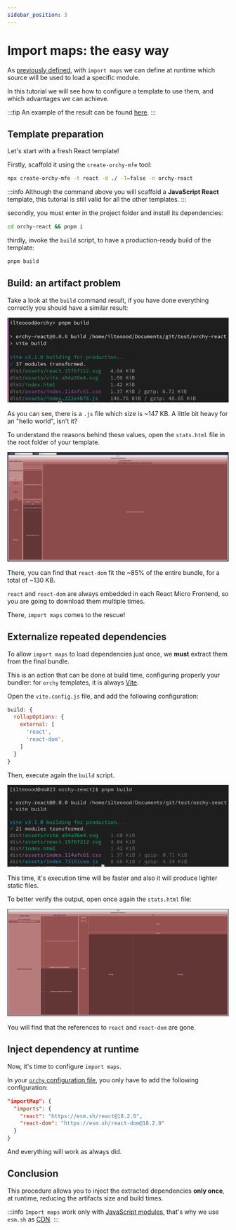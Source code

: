 ```yaml
---
sidebar_position: 3
---
```


# Import maps: the easy way

As [previously defined](../../documentation/wc-configuration/common#commonimportmap), with `import maps` we can define at runtime which source will be used to load a specific module.

In this tutorial we will see how to configure a template to use them, and which advantages we can achieve.

:::tip
An example of the result can be found [here](https://github.com/orchy-mfe/orchy-examples/tree/main/examples/mfe-import-maps).
:::

## Template preparation

Let's start with a fresh React template!

Firstly, scaffold it using the `create-orchy-mfe` tool:

```bash
npx create-orchy-mfe -t react -d ./ -T=false -n orchy-react
```

:::info
Although the command above you will scaffold a **JavaScript React** template, this tutorial is still valid for all the other templates.
:::

secondly, you must enter in the project folder and install its dependencies:
```bash
cd orchy-react && pnpm i
```

thirdly, invoke the `build` script, to have a production-ready build of the template:
```bash
pnpm build
```

## Build: an artifact problem

Take a look at the `build` command result, if you have done everything correctly you should have a similar result:

![build command result - no import maps](./img/build-no-importmap.png)

As you can see, there is a `.js` file which size is ~147 KB. A little bit heavy for an "hello world", isn't it?

To understand the reasons behind these values, open the `stats.html` file in the root folder of your template.

![stats - no import maps](./img/stats-no-import.png)

There, you can find that `react-dom` fit the ~85% of the entire bundle, for a total of ~130 KB.

`react` and `react-dom` are always embedded in each React Micro Frontend, so you are going to download them multiple times.

There, `import maps` comes to the rescue!

## Externalize repeated dependencies

To allow `import maps` to load dependencies just once, we **must** extract them from the final bundle.

This is an action that can be done at build time, configuring properly your bundler: for `orchy` templates, it is always [Vite](https://vitejs.dev).


Open the `vite.config.js` file, and add the following configuration:

```javascript
build: {
  rollupOptions: {
    external: [
      'react',
      'react-dom',
    ]
  }
}
```

Then, execute again the `build` script.

![build command result - import map](./img/build-importmap.png)

This time, it's execution time will be faster and also it will produce lighter static files.

To better verify the output, open once again the `stats.html` file:

![stats - import map](./img/stats-import.png)

You will find that the references to `react` and `react-dom` are gone.

## Inject dependency at runtime

Now, it's time to configure `import maps`.

In your [`orchy` configuration file](../../documentation/wc-configuration/common.md), you only have to add the following configuration:

```json
"importMap": {
  "imports": {
    "react": "https://esm.sh/react@18.2.0",
    "react-dom": "https://esm.sh/react-dom@18.2.0"
  }
}
```

And everything will work as always did.

## Conclusion

This procedure allows you to inject the extracted dependencies **only once**, at runtime, reducing the artifacts size and build times.

:::info
`Import maps` work only with [JavaScript modules](https://developer.mozilla.org/en-US/docs/Web/JavaScript/Guide/Modules), that's why we use `esm.sh` as [CDN](https://developer.mozilla.org/en-US/docs/Glossary/CDN).
:::